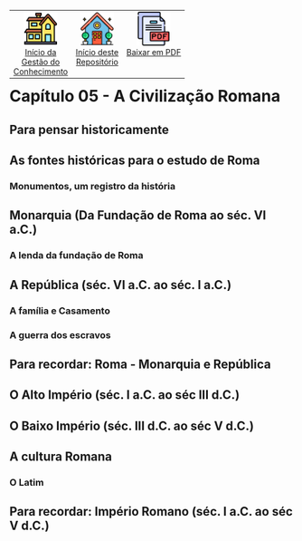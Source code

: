 <table align="right" border="0">
  <tr>
    <td align="center" valign="top">
      <a href="https://github.com/dnlclaudino/gestao-do-conhecimento#readme">
        <img src="https://github.com/dnlclaudino/imagens/blob/master/icones/icone-casa3.png?raw=true" heigh="60" width="60"><br>Início da <br>Gestão do <br>Conhecimento
      </a>
    </td>
    <td align="center" valign="top">
      <a href="https://github.com/dnlclaudino/historia#readme">
        <img src="https://github.com/dnlclaudino/imagens/blob/master/icones/icone-casa2.png?raw=true" heigh="60" width="60"><br>Início deste <br>Repositório
      </a>
    </td>
    <td align="center" valign="top">
      <a href="https://github.com/dnlclaudino/historia#readme">
        <img src="https://github.com/dnlclaudino/imagens/blob/master/icones-aplicativos/pdf/pdf.png?raw=true" heigh="60" width="60"><br>Baixar em PDF
      </a>
    </td>
  </tr>
</table><br><br><br><br><br>

# Capítulo 05 - A Civilização Romana

## Para pensar historicamente

## As fontes históricas para o estudo de Roma

### Monumentos, um registro da história

## Monarquia (Da Fundação de Roma ao séc. VI a.C.)

### A lenda da fundação de Roma

## A República (séc. VI a.C. ao séc. I a.C.)

### A família e Casamento

### A guerra dos escravos

## Para recordar: Roma - Monarquia e República

## O Alto Império (séc. I a.C. ao séc III d.C.)

## O Baixo Império (séc. III d.C. ao séc V d.C.)

## A cultura Romana

### O Latim

## Para recordar: Império Romano (séc. I a.C. ao séc V d.C.)